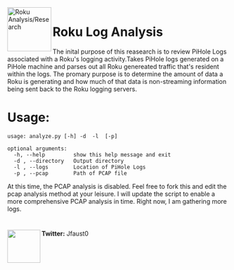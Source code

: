 <a href ="https://github.com/MNFaust/Roku_Analysis">
  <img src="https://q4j2g5j9.stackpathcdn.com/ddg-dream/3c99180cbf6b8e835dbe542241c8b94c42398093.jpg"
    title="Roku Analysis/Research" align="left" height=100 length=100 /></a> 
    
# Roku Log Analysis 

The inital purpose of this reasearch is to review PiHole Logs associated with a Roku's logging activity.Takes PiHole logs generated on a PiHole machine and parses 
out all Roku genereated traffic that's resident within the logs. The promary purpose is  to determine the amount of data a Roku is generating 
and how much of that data is non-streaming information being sent back to the Roku logging servers.  

# Usage: 
```
usage: analyze.py [-h] -d  -l  [-p]

optional arguments:
  -h, --help         show this help message and exit
  -d , --directory   Output directory
  -l , --logs        Location of PiHole Logs
  -p , --pcap        Path of PCAP file
 ```
 
At this time, the PCAP analysis is disabled. Feel free to fork this and edit the pcap analysis method at your leisure. I will update the script to enable a more
comprehensive PCAP analysis in time. Right now, I am gathering more logs.

#
<a href="https://twitter.com/JFaust0">
  <img src="https://cdn1.iconfinder.com/data/icons/iconza-circle-social/64/697029-twitter-512.png" height=75, width=75, align="left" />
  </a>
  
  **Twitter:** Jfaust0